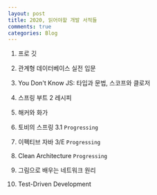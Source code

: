 ```yaml
---
layout: post
title: 2020, 읽어야할 개발 서적들
comments: true
categories: Blog
---
```


1. 프로 깃

2. 관계형 데이터베이스 실전 입문

3. You Don't Know JS: 타입과 문법, 스코프와 클로저

4. 스프링 부트 2 레시피

5. 해커와 화가

6. 토비의 스프링 3.1 `Progressing`

7. 이펙티브 자바 3/E `Progressing`

8. Clean Architecture `Progressing`

9. 그림으로 배우는 네트워크 원리

10. Test-Driven Development

<br/><br/>
